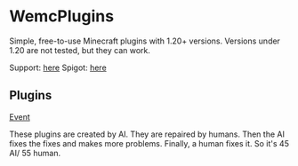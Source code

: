 # WemcPlugins

Simple, free-to-use Minecraft plugins with 1.20+ versions. Versions under 1.20 are not tested, but they can work.

Support: [here](https://discord.gg/VFm85ypmHh)
Spigot: [here](https://www.spigotmc.org/resources/wemcevent.118712/)

## Plugins
[Event](https://github.com/wejkeyy/wemcEvent)
 
 
 
These plugins are created by AI. They are repaired by humans. Then the AI fixes the fixes and makes more problems. Finally, a human fixes it. So it's 45 AI/ 55 human.
